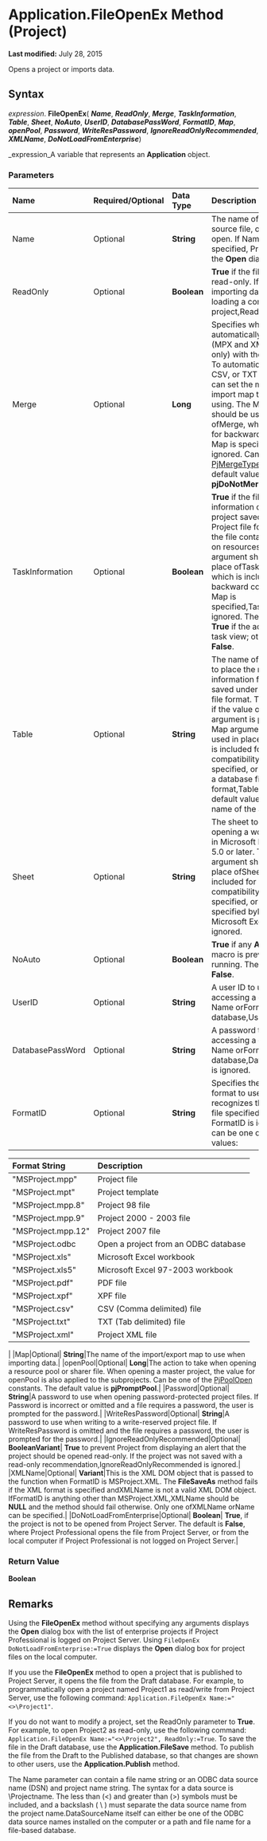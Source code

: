 
# Application.FileOpenEx Method (Project)

 **Last modified:** July 28, 2015

Opens a project or imports data.

## Syntax

 _expression_. **FileOpenEx**( **_Name_**,  **_ReadOnly_**,  **_Merge_**,  **_TaskInformation_**,  **_Table_**,  **_Sheet_**,  **_NoAuto_**,  **_UserID_**,  **_DatabasePassWord_**,  **_FormatID_**,  **_Map_**,  **_openPool_**,  **_Password_**,  **_WriteResPassword_**,  **_IgnoreReadOnlyRecommended_**,  **_XMLName_**,  **_DoNotLoadFromEnterprise_**)

 _expression_A variable that represents an  **Application** object.


### Parameters



|**Name**|**Required/Optional**|**Data Type**|**Description**|
|:-----|:-----|:-----|:-----|
|Name|Optional| **String**|The name of the project file, source file, or data source to open. If Name is not specified, Project displays the **Open** dialog box.|
|ReadOnly|Optional| **Boolean**| **True** if the file is opened read-only. If selectively importing data instead of loading a complete project,ReadOnly is ignored.|
|Merge|Optional| **Long**|Specifies whether to automatically merge the file (MPX and XMLDOM formats only) with the active project. To automatically merge XLS, CSV, or TXT file formats, you can set the merge key in the import map that you are using. The Map argument should be used in place ofMerge, which is included for backward compatibility. If Map is specified,Merge is ignored. Can be one of the [PjMergeType](040c6814-1631-40c6-6444-1ad7e9405082.md) constants. The default value is **pjDoNotMerge**.|
|TaskInformation|Optional| **Boolean**| **True** if the file contains information on tasks for a project saved under a non-Project file format. **False** if the file contains information on resources. TheMap argument should be used in place ofTaskInformation, which is included for backward compatibility. If Map is specified,TaskInformation is ignored. The default value is **True** if the active view is a task view; otherwise it is **False**.|
|Table|Optional| **String**|The name of a table in which to place the resource or task information for a project saved under a non-Project file format. Table is required if the value of theMerge argument is **pjMerge**. The Map argument should be used in place ofTable, which is included for backward compatibility. If Map is specified, orName specifies a database file or format,Table is ignored. The default value forTable is the name of the active table.|
|Sheet|Optional| **String**|The sheet to read when opening a workbook created in Microsoft Excel version 5.0 or later. The Map argument should be used in place ofSheet, which is included for backward compatibility. If Map is specified, or if the file specified byName is not a Microsoft Excel file,Sheet is ignored.|
|NoAuto|Optional| **Boolean**| **True** if any **Auto_Open** macro is prevented from running. The default value is **False**.|
|UserID|Optional| **String**|A user ID to use when accessing a database. If Name orFormatID is not a database,UserID is ignored.|
|DatabasePassWord|Optional| **String**|A password to use when accessing a database. If Name orFormatID is not a database,DatabasePassWord is ignored.|
|FormatID|Optional| **String**|Specifies the file or database format to use. If Project recognizes the format of the file specified with Name, FormatID is ignored.FormatID can be one of the following values:

|**Format String**|**Description**|
|:-----|:-----|
|"MSProject.mpp"|Project file|
|"MSProject.mpt"|Project template|
|"MSProject.mpp.8"|Project 98 file|
|"MSProject.mpp.9" |Project 2000 - 2003 file|
|"MSProject.mpp.12"|Project 2007 file|
|"MSProject.odbc|Open a project from an ODBC database|
|"MSProject.xls"|Microsoft Excel workbook|
|"MSProject.xls5"|Microsoft Excel 97-2003 workbook|
|"MSProject.pdf"|PDF file|
|"MSProject.xpf"|XPF file|
|"MSProject.csv"|CSV (Comma delimited) file|
|"MSProject.txt"|TXT (Tab delimited) file|
|"MSProject.xml"|Project XML file|
|
|Map|Optional| **String**|The name of the import/export map to use when importing data.|
|openPool|Optional| **Long**|The action to take when opening a resource pool or sharer file. When opening a master project, the value for openPool is also applied to the subprojects. Can be one of the [PjPoolOpen](d953d1cb-f8f9-740a-f20c-6ac1e2ee0366.md) constants. The default value is **pjPromptPool**.|
|Password|Optional| **String**|A password to use when opening password-protected project files. If Password is incorrect or omitted and a file requires a password, the user is prompted for the password.|
|WriteResPassword|Optional| **String**|A password to use when writing to a write-reserved project file. If WriteResPassword is omitted and the file requires a password, the user is prompted for the password.|
|IgnoreReadOnlyRecommended|Optional| **BooleanVariant**| **True** to prevent Project from displaying an alert that the project should be opened read-only. If the project was not saved with a read-only recommendation,IgnoreReadOnlyRecommended is ignored.|
|XMLName|Optional| **Variant**|This is the XML DOM object that is passed to the function when FormatID is MSProject.XML. The **FileSaveAs** method fails if the XML format is specified andXMLName is not a valid XML DOM object. IfFormatID is anything other than MSProject.XML,XMLName should be **NULL** and the method should fail otherwise. Only one ofXMLName orName can be specified.|
|DoNotLoadFromEnterprise|Optional| **Boolean**| **True**, if the project is not to be opened from Project Server. The default is  **False**, where Project Professional opens the file from Project Server, or from the local computer if Project Professional is not logged on Project Server.|

### Return Value

 **Boolean**


## Remarks

Using the  **FileOpenEx** method without specifying any arguments displays the **Open** dialog box with the list of enterprise projects if Project Professional is logged on Project Server. Using `FileOpenEx DoNotLoadFromEnterprise:=True` displays the **Open** dialog box for project files on the local computer.

If you use the  **FileOpenEx** method to open a project that is published to Project Server, it opens the file from the Draft database. For example, to programmatically open a project named Project1 as read/write from Project Server, use the following command: `Application.FileOpenEx Name:="<>\Project1"`.

If you do not want to modify a project, set the ReadOnly parameter to **True**. For example, to open Project2 as read-only, use the following command:  `Application.FileOpenEx Name:="<>\Project2", ReadOnly:=True`. To save the file in the Draft database, use the  **Application.FileSave** method. To publish the file from the Draft to the Published database, so that changes are shown to other users, use the **Application.Publish** method.

The Name parameter can contain a file name string or an ODBC data source name (DSN) and project name string. The syntax for a data source is <DataSourceName>\Projectname. The less than (<) and greater than (>) symbols must be included, and a backslash ( \ ) must separate the data source name from the project name.DataSourceName itself can either be one of the ODBC data source names installed on the computer or a path and file name for a file-based database.

